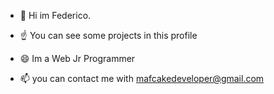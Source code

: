 

- 👋 Hi im Federico.
- ☝️ You can see some projects in this profile



- 😄 Im a Web Jr Programmer
- 📫 you can contact me with mafcakedeveloper@gmail.com

